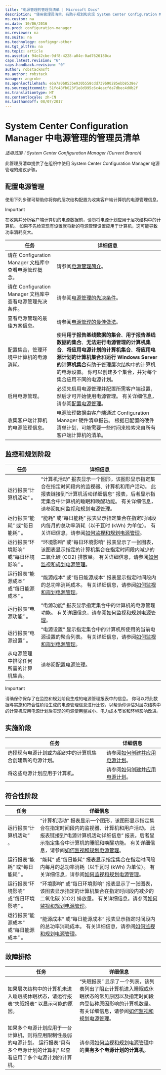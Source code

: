 ```yaml
---
title: "电源管理的管理员清单 | Microsoft Docs"
description: "使用管理员清单，有助于规划和实现 System Center Configuration Manager 中的电源管理。"
ms.custom: na
ms.date: 10/06/2016
ms.prod: configuration-manager
ms.reviewer: na
ms.suite: na
ms.technology: configmgr-other
ms.tgt_pltfrm: na
ms.topic: article
ms.assetid: 94e42cbe-9df8-4228-a04e-0ad7626180ca
caps.latest.revision: "6"
caps.handback.revision: "0"
author: robstackmsft
ms.author: robstack
manager: angrobe
ms.openlocfilehash: e6a7a0b853be930b558cdd739b90285ebb8538e7
ms.sourcegitcommit: 51fc48fb023f1e8d995c6c4eacfda7dbec4d0b2f
ms.translationtype: HT
ms.contentlocale: zh-CN
ms.lasthandoff: 08/07/2017
---
```

# <a name="administrator-checklist-for-power-management-in-system-center-configuration-manager"></a>System Center Configuration Manager 中电源管理的管理员清单

*适用范围：System Center Configuration Manager (Current Branch)*

此管理员清单提供了在组织中使用 System Center Configuration Manager 电源管理的建议步骤。  

## <a name="configuring-power-management"></a>配置电源管理  
 使用下列步骤可帮助你将你的层次结构配置为收集客户端计算机的电源管理信息。  

> [!IMPORTANT]  
>  在收集并分析客户端计算机的电源数据前，请勿将电源计划应用于层次结构中的计算机。 如果不先检查现有设置就将新的电源管理设置应用于计算机，这可能导致功率消耗变大。  

|任务|详细信息|  
|----------|-------------|  
|请在 Configuration Manager 文档库中查看电源管理概念。|请参阅[电源管理简介](introduction-to-power-management.md)。|  
|请在 Configuration Manager 文档库中查看电源管理先决条件。|请参阅[电源管理的先决条件](prerequisites-for-power-management.md)。|  
|查看电源管理的最佳方案信息。|请参阅[电源管理的最佳做法](best-practices-for-power-management.md)。|  
|配置集合，管理环境中计算机的电源消耗。|使用**用于报告基线数据的集合**、**用于报告基线数据的集合**、**无法进行电源管理的计算机集合**、**将应用电源计划的计算机集合**、**将应用电源计划的计算机集合**和**运行 Windows Server 的计算机集合**有助于管理层次结构中的计算机的电源设置。 你可以创建多个集合，并对每个集合应用不同的电源计划。|  
|启用电源管理。|必须先启用电源管理并配置所需客户端设置，然后才可开始使用电源管理。 有关详细信息，请参阅[配置电源管理](configuring-power-management.md)。|  
|收集客户端计算机的电源管理信息。|电源管理数据由客户端通过 Configuration Manager 硬件清单报告。 根据已配置的硬件清单计划，可能需要一些时间来检索来自所有客户端计算机的清单。|  

## <a name="monitoring-and-planning-phase"></a>监控和规划阶段  

|任务|详细信息|  
|----------|-------------|  
|运行报表“计算机活动” 。|“计算机活动”  报表显示一个图形，该图形显示指定集合在指定时间段内的监视器、计算机和用户活动。 此报表链接到“计算机活动详细信息”  报表，后者显示指定集合中计算机的睡眠和唤醒功能。 有关详细信息，请参阅[如何监视和规划电源管理](monitor-and-plan-for-power-management.md)。|  
|运行报表“能耗”  或“每日能耗” 。|“能耗”  或“每日能耗”  报表显示指定集合在指定时间段内每月的总功率消耗（以千瓦时 (kWh) 为单位）。 有关详细信息，请参阅[如何监视和规划电源管理](monitor-and-plan-for-power-management.md)。|  
|运行报表“环境影响”  或”每日环境影响”  。|“环境影响”  或”每日环境影响”  报表显示了一张图表，该图表显示指定的计算机集合在指定时间段内减少的二氧化碳 (CO2) 排放量。 有关详细信息，请参阅[如何监视和规划电源管理](monitor-and-plan-for-power-management.md)。|  
|运行报表“能源成本”  或“每日能源成本” 。|“能源成本”  或“每日能源成本”  报表显示指定时间段内的总功率消耗成本。 有关详细信息，请参阅[如何监视和规划电源管理](monitor-and-plan-for-power-management.md)。|  
|运行报表“电源功能” 。|“电源功能”  报表显示指定集合中的计算机的电源管理功能。 有关详细信息，请参阅[如何监视和规划电源管理](monitor-and-plan-for-power-management.md)。|  
|运行报表“电源设置” 。|“电源设置”  显示指定集合中的计算机所使用的当前电源设置的聚合列表。 有关详细信息，请参阅[如何监视和规划电源管理](monitor-and-plan-for-power-management.md)。|  
|从电源管理中排除任何所需的计算机集合。|请参阅[配置电源管理](configuring-power-management.md)。|  

> [!IMPORTANT]  
>  请确保你保存了在监控和规划阶段生成的电源管理报表中的信息。 你可以将此数据与实施和符合性阶段生成的电源管理信息进行比较，以帮助你评估对层次结构中的计算机应用电源计划后实现的电源使用量减小、电力成本节省和环境影响改进。  

## <a name="enforcement-phase"></a>实施阶段  

|任务|详细信息|  
|----------|-------------|  
|选择现有电源计划或为组织中的计算机集合创建新的电源计划。|请参阅[如何创建并应用电源计划](create-and-apply-power-plans.md)。|  
|将这些电源计划应用于计算机。|请参阅[如何创建并应用电源计划](create-and-apply-power-plans.md)。|  

## <a name="compliance-phase"></a>符合性阶段  

|任务|详细信息|  
|----------|-------------|  
|运行报表“计算机活动” 。|“计算机活动”  报表显示一个图形，该图形显示指定集合在指定时间段内的监视器、计算机和用户活动。 此报表链接到“电源计算机活动详细信息”  报表，后者显示指定集合中计算机的睡眠和唤醒功能。 有关详细信息，请参阅[如何监视和规划电源管理](monitor-and-plan-for-power-management.md)。|  
|运行报表“能耗”  或“每日能耗” 。|“能耗”  或“每日能耗”  报表显示指定集合在指定时间段内每月的总功率消耗（以千瓦时 (kWh) 为单位）。 有关详细信息，请参阅[如何监视和规划电源管理](monitor-and-plan-for-power-management.md)。|  
|运行报表“环境影响”  或”每日环境影响” 。|“环境影响”  或”每日环境影响”  报表显示了一张图表，该图表显示指定的计算机集合在指定时间段内减少的二氧化碳 (CO2) 排放量。 有关详细信息，请参阅[如何监视和规划电源管理](monitor-and-plan-for-power-management.md)。|  
|运行报表“能源成本”  或“每日能源成本” 。|“能源成本”  或“每日能源成本”  报表显示指定时间段内的总功率消耗成本。 有关详细信息，请参阅[如何监视和规划电源管理](monitor-and-plan-for-power-management.md)。|  

## <a name="troubleshooting"></a>故障排除  

|任务|详细信息|  
|----------|-------------|  
|如果层次结构中的计算机未进入睡眠或休眠状态，请运行报表“失眠报表”  以显示可能的原因。|“失眠报表”  显示了一个列表，该列表列出了阻止计算机进入睡眠或休眠状态的常见原因以及指定时间段内受每种原因影响的计算机数量。 有关详细信息，请参阅[如何监视和规划电源管理](monitor-and-plan-for-power-management.md)。|  
|如果多个电源计划应用于一台计算机，则将应用限制性最弱的电源计划。 运行报表“具有多个电源计划的计算机”  以查看应用了多个电源计划的计算机。|请参阅[如何监视和规划电源管理](monitor-and-plan-for-power-management.md)中的**具有多个电源计划的计算机**。|  
